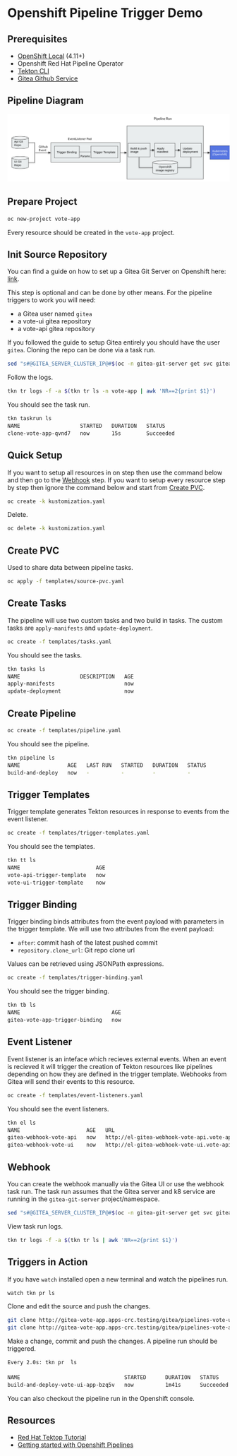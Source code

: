 # Openshift Pipeline Trigger Demo

## Prerequisites

- [OpenShift Local](https://developers.redhat.com/products/openshift-local/getting-started) (4.11+)
- Openshift Red Hat Pipeline Operator
- [Tekton CLI](https://github.com/tektoncd/cli)
- [Gitea Github Service](https://github.com/stas-at-ibm/os-gitea-template)

## Pipeline Diagram

![pipeline-diagram](docs/pipeline-diagram.png)

## Prepare Project

```bash
oc new-project vote-app
```

Every resource should be created in the `vote-app` project.

## Init Source Repository

You can find a guide on how to set up a Gitea Git Server on Openshift here: [link](https://github.com/stas-at-ibm/os-gitea-template).

This step is optional and can be done by other means. For the pipeline triggers to work you will need:

- a Gitea user named `gitea`
- a vote-ui gitea repository
- a vote-api gitea repository

If you followed the guide to setup Gitea entirely you should have the user `gitea`. Cloning the repo can be done via a task run.

```bash
sed "s#@GITEA_SERVER_CLUSTER_IP@#$(oc -n gitea-git-server get svc gitea -o template --template='{{.spec.clusterIP}}')#g" templates/clone-vote-app-task-run.yaml | oc create -f -
```

Follow the logs.

```bash
tkn tr logs -f -a $(tkn tr ls -n vote-app | awk 'NR==2{print $1}')
```

You should see the task run.

```bash
tkn taskrun ls
NAME                   STARTED   DURATION   STATUS
clone-vote-app-qvnd7   now       15s        Succeeded
```

## Quick Setup

If you want to setup all resources in on step then use the command below and then go to the [Webhook](#webhook) step. If you want to setup every resource step by step then ignore the command below and start from [Create PVC](#create-pvc).

```bash
oc create -k kustomization.yaml
```

Delete.

```bash
oc delete -k kustomization.yaml
```

## Create PVC

Used to share data between pipeline tasks.

```bash
oc apply -f templates/source-pvc.yaml
```

## Create Tasks

The pipeline will use two custom tasks and two build in tasks. The custom tasks are `apply-manifests` and `update-deployment`.

```bash
oc create -f templates/tasks.yaml
```

You should see the tasks.

```bash
tkn tasks ls
NAME                   DESCRIPTION   AGE
apply-manifests                      now
update-deployment                    now
```

## Create Pipeline

```bash
oc create -f templates/pipeline.yaml
```

You should see the pipeline.

```bash
tkn pipeline ls
NAME               AGE   LAST RUN   STARTED   DURATION   STATUS
build-and-deploy   now   -          -         -          -
```

## Trigger Templates

Trigger template generates Tekton resources in response to events from the event listener.

```bash
oc create -f templates/trigger-templates.yaml
```

You should see the templates.

```bash
tkn tt ls
NAME                        AGE
vote-api-trigger-template   now
vote-ui-trigger-template    now
```

## Trigger Binding

Trigger binding binds attributes from the event payload with parameters in the trigger template. We will use two attributes from the event payload:

- `after`: commit hash of the latest pushed commit
- `repository.clone_url`: Git repo clone url

Values can be retrieved using JSONPath expressions.

```bash
oc create -f templates/trigger-binding.yaml
```

You should see the trigger binding.

```bash
tkn tb ls
NAME                             AGE
gitea-vote-app-trigger-binding   now
```

## Event Listener

Event listener is an inteface which recieves external events. When an event is recieved it will trigger the creation of Tekton resources like pipelines depending on how they are defined in the trigger template. Webhooks from Gitea will send their events to this resource.

```bash
oc create -f templates/event-listeners.yaml
```

You should see the event listeners.

```bash
tkn el ls
NAME                     AGE   URL                                                                AVAILABLE
gitea-webhook-vote-api   now   http://el-gitea-webhook-vote-api.vote-api.svc.cluster.local:8080   True
gitea-webhook-vote-ui    now   http://el-gitea-webhook-vote-ui.vote-api.svc.cluster.local:8080    True
```

## Webhook

You can create the webhook manually via the Gitea UI or use the webhook task run. The task run assumes that the Gitea server and k8 service are running in the `gitea-git-server` project/namespace.

```bash
sed "s#@GITEA_SERVER_CLUSTER_IP@#$(oc -n gitea-git-server get svc gitea -o template --template='{{.spec.clusterIP}}')#g" templates/gitea-webhook-task-run.yaml | oc create -f -
```

View task run logs.

```bash
tkn tr logs -f -a $(tkn tr ls | awk 'NR==2{print $1}')
```

## Triggers in Action

If you have `watch` installed open a new terminal and watch the pipelines run.

```bash
watch tkn pr ls
```

Clone and edit the source and push the changes.

```bash
git clone http://gitea-vote-app.apps-crc.testing/gitea/pipelines-vote-ui.git
git clone http://gitea-vote-app.apps-crc.testing/gitea/pipelines-vote-api.git
```

Make a change, commit and push the changes. A pipeline run should be triggered.

```bash
Every 2.0s: tkn pr  ls

NAME                                 STARTED      DURATION   STATUS
build-and-deploy-vote-ui-app-bzq5v   now          1m41s      Succeeded
```

You can also checkout the pipeline run in the Openshift console.

## Resources

- [Red Hat Tektop Tutorial](https://redhat-scholars.github.io/tekton-tutorial/tekton-tutorial/index.html)
- [Getting started with Openshift Pipelines](https://developers.redhat.com/learning/learn:openshift:develop-gitops/resource/resources:getting-started-openshift-pipelines)
